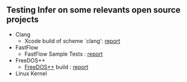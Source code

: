 ## Testing Infer on some relevants open source projects

+ Clang
  + Xcode build of scheme `clang': [report](./clang/build/bugs.txt)
+ FastFlow
  + FastFlow Sample Tests : [report](./fastflow/tests/bugs.txt)
+ FreeDOS\+\+  
  + [FreeDOS\+\+](https://github.com/stsp/fdpp) build : [report](./FREEDOSplusplus/build/bugs.txt)
+ Linux Kernel
